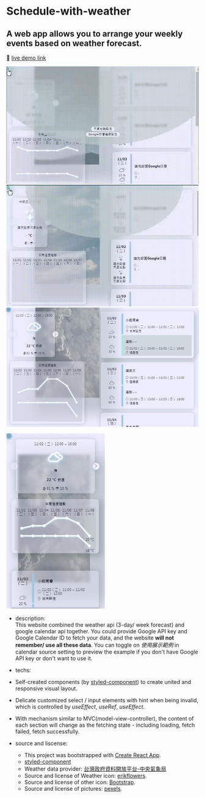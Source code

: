 # Schedule-with-weather

## A web app allows you to arrange your weekly events based on weather forecast.
&#128204; [live demo link](https://ellie-yen.github.io/schedule-with-weather/)

<img src="demo/weahter_and_schedule_demo_set_calendar.gif" alt="demo_set_calendar" width="800"/>
<img src="demo/weather_and_schedule_demo_set_weather.gif" alt="demo_set_weather" width="800"/>
<img src="demo/schedule_and_weather_demo_desktop.jpg" alt="demo_desktop" width="800"/>

![demo_iphone](demo/schedule_and_weather_demo_iphone678plus.jpg)

* description:  
This website combined the weather api (3-day/ week forecast) and google calendar api together. 
You could provide Google API key and Google Calendar ID to fetch your data, and the website **will not remember/ use all these data**.
You can toggle on *使用展示範例* in calendar source setting to preview the example if you don't have Google API key or don't want to use it.

* techs:
 * Self-created components (by [styled-component](https://styled-components.com/)) to create united and responsive visual layout.
 * Delicate customized select / input elements with hint when being invalid, which is controlled by *useEffect*, *useRef*, *useEffect*.
 * With mechanism similar to MVC(model-view-controller), the content of each section will change as the fetching state - including loading, fetch failed, fetch successfully.

* source and liscense:
  * This project was bootstrapped with [Create React App](https://github.com/facebook/create-react-app).
  * [styled-component](https://styled-components.com/)
  * Weather data provider: [台灣政府資料開放平台-中央氣象局](https://opendata.cwb.gov.tw)
  * Source and license of Weather icon: [erikflowers](https://erikflowers.github.io/weather-icons/).
  * Source and license of other icon: [Bootstrap](https://getbootstrap.com/).
  * Source and license of pictures: [pexels](https://www.pexels.com/).

